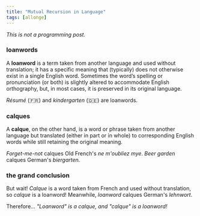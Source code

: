 ```yaml
---
title: "Mutual Recursion in Language"
tags: [allonge]
---
```


_This is not a programming post._

### loanwords

A **loanword** is a term taken from another language and used without translation; it has a specific meaning that (typically) does not otherwise exist in a single English word. Sometimes the word’s spelling or pronunciation (or both) is slightly altered to accommodate English orthography, but, in most cases, it is preserved in its original language.

*Résumé* (🇫🇷) and *kindergarten* (🇩🇪) are loanwords.

### calques

A **calque**, on the other hand, is a word or phrase taken from another language but translated (either in part or in whole) to corresponding English words while still retaining the original meaning.

*Forget-me-not* calques Old French's *ne m'oubliez mye*. *Beer garden* calques German's *biergarten*.

### the grand conclusion

But wait! *Calque* is a word taken from French and used without translation, so *calque* is a loanword! Meanwhile, *loanword* calques German's *lehnwort*.

Therefore... *"Loanword" is a calque, and "calque" is a loanword!*
